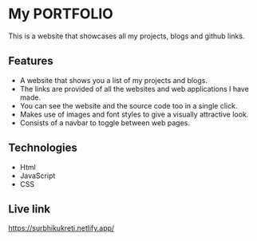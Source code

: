 # My PORTFOLIO
This is a website that showcases all my projects, blogs and github links.

## Features
* A website that shows you a list of my projects and blogs.
* The links are provided of all the websites and web applications I have made.
* You can see the website and the source code too in a single click.
* Makes use of images and font styles to give a visually attractive look.
* Consists of a navbar to toggle between web pages.

## Technologies
* Html
* JavaScript
* CSS

## Live link
https://surbhikukreti.netlify.app/



